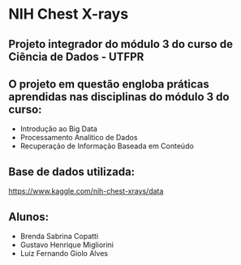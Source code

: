 # NIH Chest X-rays

## Projeto integrador do módulo 3 do curso de Ciência de Dados - UTFPR

## O projeto em questão engloba práticas aprendidas nas disciplinas do módulo 3 do curso:
* Introdução ao Big Data
* Processamento Analítico de Dados
* Recuperação de Informação Baseada em Conteúdo

## Base de dados utilizada:
https://www.kaggle.com/nih-chest-xrays/data

## Alunos:
* Brenda Sabrina Copatti
* Gustavo Henrique Migliorini
* Luiz Fernando Giolo Alves
